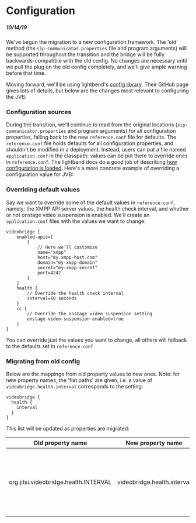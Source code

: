 # Configuration

##### 10/14/19
We've begun the migration to a new configuration framework.  The 'old' method (the `sip-communicator.properties` file and program arguments) will be supported throughout the transition and the bridge will be fully backwards-compatible with the old config.  No changes are necessary until we pull the plug on the old config completely, and we'll give ample warning before that time.

Moving forward, we'll be using lightbend's [config library]([https://github.com/lightbend/config](https://github.com/lightbend/config)).  Their GitHub page gives lots of details, but below are the changes most relevant to configuring the JVB.

### Configuration sources
During the transition, we'll continue to read from the original locations (`sip-communicator.properties` and program arguments) for all configuration properties, falling back to the new `reference.conf` file for defaults.  The `reference.conf` file holds defaults for all configuration properties, and shouldn't be modified in a deployment.  Instead, users can put a file named `application.conf` in the classpath: values can be put there to override ones in `reference.conf`.  The lightbend docs do a good job of describing [how configuration is loaded]([https://github.com/lightbend/config#standard-behavior](https://github.com/lightbend/config#standard-behavior)).  Here's a more concrete example of overriding a configuration value for JVB:

### Overriding default values
Say we want to override some of the default values in `reference.conf`, namely: the XMPP API server values, the health check interval, and whether or not onstage video suspension is enabled.  We'll create an `application.conf` files with the values we want to change:

```
videobridge {
    enabled-apis=[
        {
            // Here we'll customize
            name="xmpp"
            host="my.xmpp-host.com"
            domain="my-xmpp-domain"
            secret="my-xmpp-secret"
            port=4242
        }
    ]
    health {
        // Override the health check interval
        interval=60 seconds
    }
    cc {
        // Override the onstage video suspension setting
        onstage-video-suspension-enabled=true
    }
}
```
You can override just the values you want to change, all others will fallback to the defaults set in `reference.conf`

### Migrating from old config
Below are the mappings from old property values to new ones.  Note: for new property names, the 'flat paths' are given, i.e. a value of `videobridge.health.interval` corresponds to the setting:
```
videobridge {
  health {
    interval
  }
}
```
This list will be updated as properties are migrated:

| Old property name | New property name | Notes |
| -------- | ------- | ------- |
| org.jitsi.videobridge.health.INTERVAL | videobridge.health.interval | The new config models this as a duration, rather than an amount of milliseconds |

